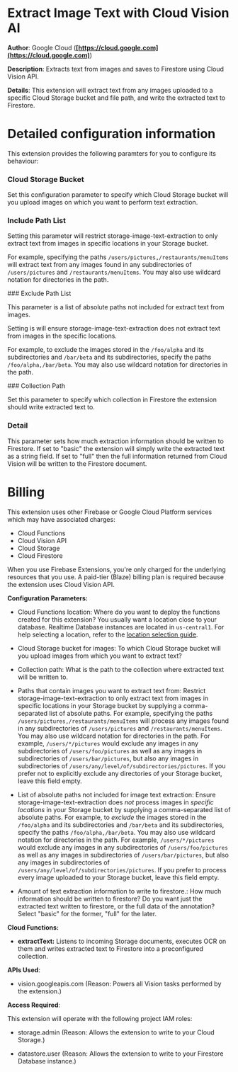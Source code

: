 # Extract Image Text with Cloud Vision AI

**Author**: Google Cloud (**[https://cloud.google.com](https://cloud.google.com)**)

**Description**: Extracts text from images and saves to Firestore using Cloud Vision API.



**Details**: This extension will extract text from any images uploaded to a specific Cloud Storage bucket and file path, and write the extracted text to Firestore.

# Detailed configuration information

This extension provides the following paramters for you to configure its behaviour:

### Cloud Storage Bucket

Set this configuration parameter to specify which Cloud Storage bucket will you upload images on which you want to perform text extraction.
### Include Path List

Setting this parameter will restrict storage-image-text-extraction to only extract text from images in specific locations in your Storage bucket.

For example, specifying the paths `/users/pictures,/restaurants/menuItems` will extract text from any images found in any subdirectories of `/users/pictures` and `/restaurants/menuItems`. You may also use wildcard notation for directories in the path.

### Exclude Path List

This parameter is a list of absolute paths not included for extract text from images.

Setting is will ensure storage-image-text-extraction does not extract text from images in the specific locations.

For example, to exclude the images stored in the `/foo/alpha` and its subdirectories and `/bar/beta` and its subdirectories, specify the paths `/foo/alpha,/bar/beta`. You may also use wildcard notation for directories in the path.

### Collection Path

Set this parameter to specify which collection in Firestore the extension should write extracted text to.

### Detail

This parameter sets how much extraction information should be written to Firestore. If set to "basic" the extension will simply write the extracted text as a string field. If set to "full" then the full information returned from Cloud Vision will be written to the Firestore document.

# Billing

This extension uses other Firebase or Google Cloud Platform services which may have associated charges:

<!-- List all products the extension interacts with -->

- Cloud Functions
- Cloud Vision API
- Cloud Storage
- Cloud Firestore

When you use Firebase Extensions, you're only charged for the underlying resources that you use. A paid-tier (Blaze) billing plan is required because the extension uses Cloud Vision API.



**Configuration Parameters:**

* Cloud Functions location: Where do you want to deploy the functions created for this extension? You usually want a location close to your database. Realtime Database instances are located in `us-central1`. For help selecting a location, refer to the [location selection guide](https://firebase.google.com/docs/functions/locations).

* Cloud Storage bucket for images: To which Cloud Storage bucket will you upload images from which you want to extract text?


* Collection path: What is the path to the collection where extracted text will be written to.


* Paths that contain images you want to extract text from: Restrict storage-image-text-extraction to only extract text from images in specific locations in your Storage bucket by  supplying a comma-separated list of absolute paths. For example, specifying the paths `/users/pictures,/restaurants/menuItems` will process any images found in any subdirectories of `/users/pictures` and `/restaurants/menuItems`.
You may also use wildcard notation for directories in the path. For example, `/users/*/pictures` would exclude any images in any subdirectories of `/users/foo/pictures` as well as any images in subdirectories of `/users/bar/pictures`, but also any images in subdirectories of `/users/any/level/of/subdirectories/pictures`. 
If you prefer not to explicitly exclude any directories of your Storage bucket, leave this field empty.


* List of absolute paths not included for image text extraction: Ensure storage-image-text-extraction does *not* process images in _specific locations_ in your Storage bucket by  supplying a comma-separated list of absolute paths. For example, to *exclude* the images  stored in the `/foo/alpha` and its subdirectories and `/bar/beta` and its subdirectories, specify the paths `/foo/alpha,/bar/beta`.
You may also use wildcard notation for directories in the path. For example, `/users/*/pictures` would exclude any images in any subdirectories of `/users/foo/pictures` as well as any images in subdirectories of `/users/bar/pictures`, but also any images in subdirectories of `/users/any/level/of/subdirectories/pictures`.
If you prefer to process every image uploaded to your Storage bucket,  leave this field empty.


* Amount of text extraction information to write to firestore.: How much information should be written to firestore? Do you want just the extracted text written to firestore,  or the full data of the annotation? Select \"basic\" for the former, \"full\" for the later.




**Cloud Functions:**

* **extractText:** Listens to incoming Storage documents, executes OCR on them and writes extracted text to Firestore into a preconfigured collection.



**APIs Used**:

* vision.googleapis.com (Reason: Powers all Vision tasks performed by the extension.)



**Access Required**:



This extension will operate with the following project IAM roles:

* storage.admin (Reason: Allows the extension to write to your Cloud Storage.)

* datastore.user (Reason: Allows the extension to write to your Firestore Database instance.)
